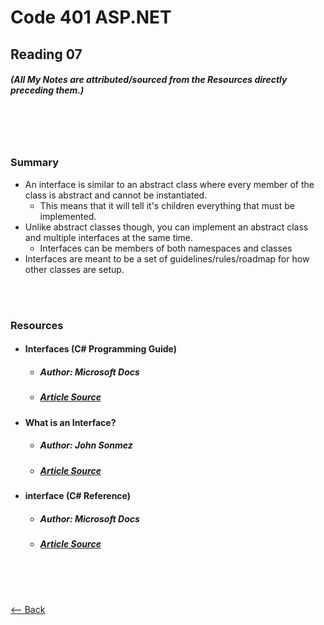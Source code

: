 # Code 401 ASP.NET
## Reading 07
##### (All My Notes are attributed/sourced from the Resources directly preceding them.)

<br>
<br>
<br>

### Summary
* An interface is similar to an abstract class where every member of the class is abstract and cannot be instantiated.
  * This means that it will tell it's children everything that must be implemented.
* Unlike abstract classes though, you can implement an abstract class and multiple interfaces at the same time.
  * Interfaces can be members of both namespaces and classes
* Interfaces are meant to be a set of guidelines/rules/roadmap for how other classes are setup.

<br>
<br>

### Resources
* #### __Interfaces (C# Programming Guide)__
  * ##### Author:  Microsoft Docs
  * ##### [Article Source](https://docs.microsoft.com/en-us/dotnet/csharp/programming-guide/interfaces/)
* #### __What is an Interface?__
  * ##### Author:  John Sonmez
  * ##### [Article Source](https://simpleprogrammer.com/back-to-basics-what-is-an-interface/)
* #### __interface (C# Reference)__
  * ##### Author:  Microsoft Docs
  * ##### [Article Source](https://docs.microsoft.com/en-us/dotnet/csharp/language-reference/keywords/interface)

<br>
<br>
<br>

[<-- Back](../README.md)
